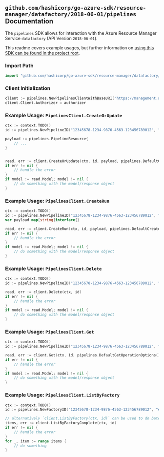 
## `github.com/hashicorp/go-azure-sdk/resource-manager/datafactory/2018-06-01/pipelines` Documentation

The `pipelines` SDK allows for interaction with the Azure Resource Manager Service `datafactory` (API Version `2018-06-01`).

This readme covers example usages, but further information on [using this SDK can be found in the project root](https://github.com/hashicorp/go-azure-sdk/tree/main/docs).

### Import Path

```go
import "github.com/hashicorp/go-azure-sdk/resource-manager/datafactory/2018-06-01/pipelines"
```


### Client Initialization

```go
client := pipelines.NewPipelinesClientWithBaseURI("https://management.azure.com")
client.Client.Authorizer = authorizer
```


### Example Usage: `PipelinesClient.CreateOrUpdate`

```go
ctx := context.TODO()
id := pipelines.NewPipelineID("12345678-1234-9876-4563-123456789012", "example-resource-group", "factoryValue", "pipelineValue")

payload := pipelines.PipelineResource{
	// ...
}


read, err := client.CreateOrUpdate(ctx, id, payload, pipelines.DefaultCreateOrUpdateOperationOptions())
if err != nil {
	// handle the error
}
if model := read.Model; model != nil {
	// do something with the model/response object
}
```


### Example Usage: `PipelinesClient.CreateRun`

```go
ctx := context.TODO()
id := pipelines.NewPipelineID("12345678-1234-9876-4563-123456789012", "example-resource-group", "factoryValue", "pipelineValue")
var payload map[string]interface{}

read, err := client.CreateRun(ctx, id, payload, pipelines.DefaultCreateRunOperationOptions())
if err != nil {
	// handle the error
}
if model := read.Model; model != nil {
	// do something with the model/response object
}
```


### Example Usage: `PipelinesClient.Delete`

```go
ctx := context.TODO()
id := pipelines.NewPipelineID("12345678-1234-9876-4563-123456789012", "example-resource-group", "factoryValue", "pipelineValue")

read, err := client.Delete(ctx, id)
if err != nil {
	// handle the error
}
if model := read.Model; model != nil {
	// do something with the model/response object
}
```


### Example Usage: `PipelinesClient.Get`

```go
ctx := context.TODO()
id := pipelines.NewPipelineID("12345678-1234-9876-4563-123456789012", "example-resource-group", "factoryValue", "pipelineValue")

read, err := client.Get(ctx, id, pipelines.DefaultGetOperationOptions())
if err != nil {
	// handle the error
}
if model := read.Model; model != nil {
	// do something with the model/response object
}
```


### Example Usage: `PipelinesClient.ListByFactory`

```go
ctx := context.TODO()
id := pipelines.NewFactoryID("12345678-1234-9876-4563-123456789012", "example-resource-group", "factoryValue")

// alternatively `client.ListByFactory(ctx, id)` can be used to do batched pagination
items, err := client.ListByFactoryComplete(ctx, id)
if err != nil {
	// handle the error
}
for _, item := range items {
	// do something
}
```
